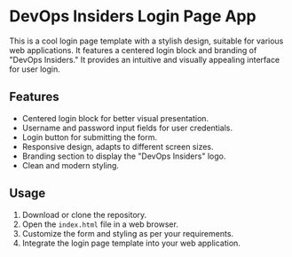 # DevOps Insiders Login Page App

This is a cool login page template with a stylish design, suitable for various web applications. It features a centered login block and branding of "DevOps Insiders." It provides an intuitive and visually appealing interface for user login.

## Features

- Centered login block for better visual presentation.
- Username and password input fields for user credentials.
- Login button for submitting the form.
- Responsive design, adapts to different screen sizes.
- Branding section to display the "DevOps Insiders" logo.
- Clean and modern styling.

## Usage

1. Download or clone the repository.
2. Open the `index.html` file in a web browser.
3. Customize the form and styling as per your requirements.
4. Integrate the login page template into your web application.
